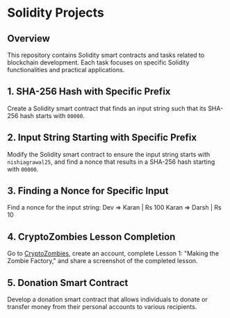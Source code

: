 # Solidity Projects

## Overview

This repository contains Solidity smart contracts and tasks related to blockchain development. Each task focuses on specific Solidity functionalities and practical applications.

## 1. SHA-256 Hash with Specific Prefix

Create a Solidity smart contract that finds an input string such that its SHA-256 hash starts with `00000`.

## 2. Input String Starting with Specific Prefix

Modify the Solidity smart contract to ensure the input string starts with `nishiagrawal25`, and find a nonce that results in a SHA-256 hash starting with `00000`.

## 3. Finding a Nonce for Specific Input

Find a nonce for the input string:
Dev => Karan | Rs 100 Karan => Darsh | Rs 10



## 4. CryptoZombies Lesson Completion

Go to [CryptoZombies](https://cryptozombies.io/en/solidity), create an account, complete Lesson 1: "Making the Zombie Factory," and share a screenshot of the completed lesson.


## 5. Donation Smart Contract

Develop a donation smart contract that allows individuals to donate or transfer money from their personal accounts to various recipients.




